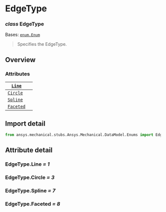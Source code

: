 # EdgeType

### *class* EdgeType

Bases: [`enum.Enum`](https://docs.python.org/3/library/enum.html#enum.Enum)

> Specifies the EdgeType.

> <!-- !! processed by numpydoc !! -->

## Overview

### Attributes

| [`Line`](#EdgeType.Line)       |    |
|--------------------------------|----|
| [`Circle`](#EdgeType.Circle)   |    |
| [`Spline`](#EdgeType.Spline)   |    |
| [`Faceted`](#EdgeType.Faceted) |    |

## Import detail

```python
from ansys.mechanical.stubs.Ansys.Mechanical.DataModel.Enums import EdgeType
```

## Attribute detail

### EdgeType.Line *= 1*

### EdgeType.Circle *= 3*

### EdgeType.Spline *= 7*

### EdgeType.Faceted *= 8*
